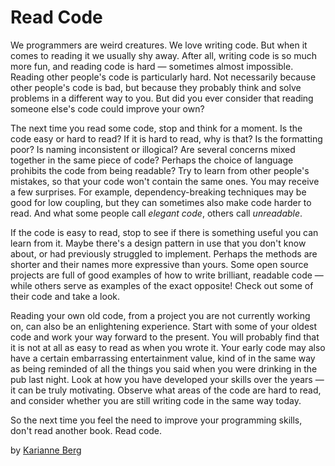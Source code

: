 # Read Code

We programmers are weird creatures. We love writing code. But when it comes to reading it we usually shy away. After all, writing code is so much more fun, and reading code is hard — sometimes almost impossible. Reading other people's code is particularly hard. Not necessarily because other people's code is bad, but because they probably think and solve problems in a different way to you. But did you ever consider that reading someone else's code could improve your own?

The next time you read some code, stop and think for a moment. Is the code easy or hard to read? If it is hard to read, why is that? Is the formatting poor? Is naming inconsistent or illogical? Are several concerns mixed together in the same piece of code? Perhaps the choice of language prohibits the code from being readable? Try to learn from other people's mistakes, so that your code won't contain the same ones. You may receive a few surprises. For example, dependency-breaking techniques may be good for low coupling, but they can sometimes also make code harder to read. And what some people call *elegant code*, others call *unreadable*.

If the code is easy to read, stop to see if there is something useful you can learn from it. Maybe there's a design pattern in use that you don't know about, or had previously struggled to implement. Perhaps the methods are shorter and their names more expressive than yours. Some open source projects are full of good examples of how to write brilliant, readable code — while others serve as examples of the exact opposite! Check out some of their code and take a look.

Reading your own old code, from a project you are not currently working on, can also be an enlightening experience. Start with some of your oldest code and work your way forward to the present. You will probably find that it is not at all as easy to read as when you wrote it. Your early code may also have a certain embarrassing entertainment value, kind of in the same way as being reminded of all the things you said when you were drinking in the pub last night. Look at how you have developed your skills over the years — it can be truly motivating. Observe what areas of the code are hard to read, and consider whether you are still writing code in the same way today.

So the next time you feel the need to improve your programming skills, don't read another book. Read code.

by [Karianne Berg](http://programmer.97things.oreilly.com/wiki/index.php/Karianne_Berg)